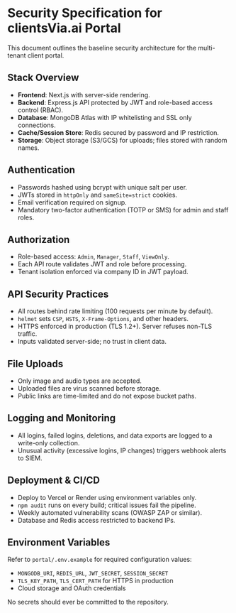 # Security Specification for clientsVia.ai Portal

This document outlines the baseline security architecture for the multi-tenant client portal.

## Stack Overview

- **Frontend**: Next.js with server-side rendering.
- **Backend**: Express.js API protected by JWT and role-based access control (RBAC).
- **Database**: MongoDB Atlas with IP whitelisting and SSL only connections.
- **Cache/Session Store**: Redis secured by password and IP restriction.
- **Storage**: Object storage (S3/GCS) for uploads; files stored with random names.

## Authentication

- Passwords hashed using bcrypt with unique salt per user.
- JWTs stored in `httpOnly` and `sameSite=strict` cookies.
- Email verification required on signup.
- Mandatory two-factor authentication (TOTP or SMS) for admin and staff roles.

## Authorization

- Role-based access: `Admin`, `Manager`, `Staff`, `ViewOnly`.
- Each API route validates JWT and role before processing.
- Tenant isolation enforced via company ID in JWT payload.

## API Security Practices

- All routes behind rate limiting (100 requests per minute by default).
- `helmet` sets `CSP`, `HSTS`, `X-Frame-Options`, and other headers.
- HTTPS enforced in production (TLS 1.2+). Server refuses non-TLS traffic.
- Inputs validated server-side; no trust in client data.

## File Uploads

- Only image and audio types are accepted.
- Uploaded files are virus scanned before storage.
- Public links are time-limited and do not expose bucket paths.

## Logging and Monitoring

- All logins, failed logins, deletions, and data exports are logged to a write-only collection.
- Unusual activity (excessive logins, IP changes) triggers webhook alerts to SIEM.

## Deployment & CI/CD

- Deploy to Vercel or Render using environment variables only.
- `npm audit` runs on every build; critical issues fail the pipeline.
- Weekly automated vulnerability scans (OWASP ZAP or similar).
- Database and Redis access restricted to backend IPs.

## Environment Variables

Refer to `portal/.env.example` for required configuration values:

- `MONGODB_URI`, `REDIS_URL`, `JWT_SECRET`, `SESSION_SECRET`
- `TLS_KEY_PATH`, `TLS_CERT_PATH` for HTTPS in production
- Cloud storage and OAuth credentials

No secrets should ever be committed to the repository.
